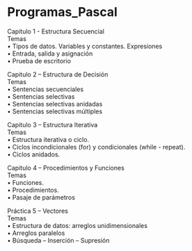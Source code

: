 # Programas_Pascal

Capitulo 1 - Estructura Secuencial
<br>
Temas
<br>
• Tipos de datos. Variables y constantes. Expresiones
<br>
• Entrada, salida y asignación
<br>
• Prueba de escritorio
<br>
  
Capitulo 2 – Estructura de Decisión
<br>
Temas
<br>
• Sentencias secuenciales
<br>
• Sentencias selectivas
<br>
• Sentencias selectivas anidadas
<br>
• Sentencias selectivas múltiples
<br>

Capitulo 3 – Estructura Iterativa
<br>
Temas
<br>
• Estructura iterativa o ciclo.
<br>
• Ciclos incondicionales (for) y condicionales (while - repeat).
<br>
• Ciclos anidados.

Capitulo 4 – Procedimientos y Funciones
<br>
Temas
<br>
• Funciones.
<br>
• Procedimientos.
<br>
• Pasaje de parámetros

Práctica 5 – Vectores
<br>
Temas
<br>
• Estructura de datos: arreglos unidimensionales
<br>
• Arreglos paralelos
<br>
• Búsqueda – Inserción – Supresión
